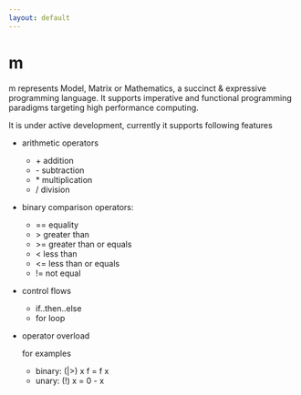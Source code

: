 ```yaml
---
layout: default
---
```


# m

m represents Model, Matrix or Mathematics, a succinct & expressive programming language. It supports imperative and functional programming paradigms targeting high performance computing.

It is under active development, currently it supports following features
- arithmetic operators
  - \+    addition
  - \-    subtraction
  - \*    multiplication
  - \/    division

- binary comparison operators:
  - == equality
  - \>  greater than
  - \>= greater than or equals
  - \<  less than
  - \<= less than or equals
  - \!= not equal

- control flows
  - if..then..else
  - for loop

- operator overload
  
  for examples
  - binary: (|>) x f = f x
  - unary: (!) x = 0 - x